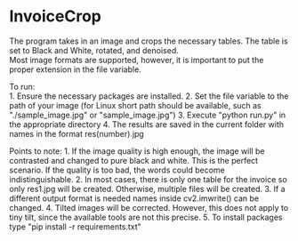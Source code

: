 # InvoiceCrop
The program takes in an image and crops the necessary tables. The table is set to Black and White, rotated, and denoised. 
<br />Most image formats are supported, however, it is important to put the proper extension in the file variable.

To run: \
	1. Ensure the necessary packages are installed.
	2. Set the file variable to the path of your image (for Linux short path should be available, such as "./sample_image.jpg" or "sample_image.jpg")
	3. Execute "python run.py" in the appropriate directory
	4. The results are saved in the current folder with names in the format res(number).jpg

Points to note:
	1. If the image quality is high enough, the image will be contrasted and changed to pure black and white. This is the perfect scenario.
	   If the quality is too bad, the words could become indistinguishable. 
	2. In most cases, there is only one table for the invoice so only res1.jpg will be created. Otherwise, multiple files will be created.
	3. If a different output format is needed names inside cv2.imwrite() can be changed.
	4. Tilted images will be corrected. However, this does not apply to tiny tilt, since the available tools are not this precise. 
	5. To install packages type "pip install -r requirements.txt"
